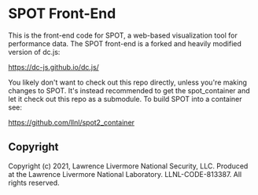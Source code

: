 # SPOT Front-End

This is the front-end code for SPOT, a web-based visualization tool for performance data.  The SPOT front-end
is a forked and heavily modified version of dc.js:

https://dc-js.github.io/dc.js/

You likely don't want to check out this repo directly, unless you're making changes to SPOT.
It's instead recommended to get the spot_container and let it check out this repo as a submodule.
To build SPOT into a container see:

https://github.com/llnl/spot2_container

## Copyright

Copyright (c) 2021, Lawrence Livermore National Security, LLC. Produced at
the Lawrence Livermore National Laboratory. LLNL-CODE-813387. All rights reserved.
